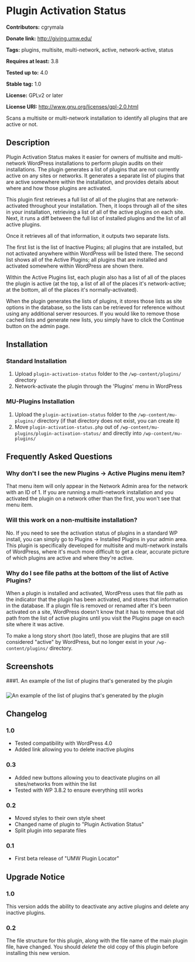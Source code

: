 # Plugin Activation Status #
**Contributors:** cgrymala
  
**Donate link:** http://giving.umw.edu/
  
**Tags:** plugins, multisite, multi-network, active, network-active, status
  
**Requires at least:** 3.8
  
**Tested up to:** 4.0
  
**Stable tag:** 1.0
  
**License:** GPLv2 or later
  
**License URI:** http://www.gnu.org/licenses/gpl-2.0.html
  

Scans a multisite or multi-network installation to identify all plugins that are active or not.

## Description ##

Plugin Activation Status makes it easier for owners of multisite and multi-network WordPress installations to perform plugin audits on their installations. The plugin generates a list of plugins that are not currently active on any sites or networks. It generates a separate list of plugins that are active somewhere within the installation, and provides details about where and how those plugins are activated.

This plugin first retrieves a full list of all of the plugins that are network-activated throughout your installation. Then, it loops through all of the sites in your installation, retrieving a list of all of the active plugins on each site. Next, it runs a diff between the full list of installed plugins and the list of all active plugins. 

Once it retrieves all of that information, it outputs two separate lists. 

The first list is the list of Inactive Plugins; all plugins that are installed, but not activated anywhere within WordPress will be listed there. The second list shows all of the Active Plugins; all plugins that are installed and activated somewhere within WordPress are shown there. 

Within the Active Plugins list, each plugin also has a list of all of the places the plugin is active (at the top, a list of all of the places it's network-active; at the bottom, all of the places it's normally-activated).

When the plugin generates the lists of plugins, it stores those lists as site options in the database, so the lists can be retrieved for reference without using any additional server resources. If you would like to remove those cached lists and generate new lists, you simply have to click the Continue button on the admin page.

## Installation ##

### Standard Installation ###

1. Upload `plugin-activation-status` folder to the `/wp-content/plugins/` directory
1. Network-activate the plugin through the 'Plugins' menu in WordPress

### MU-Plugins Installation ###

1. Upload the `plugin-activation-status` folder to the `/wp-content/mu-plugins/` directory (if that directory does not exist, you can create it)
1. Move `plugin-activation-status.php` out of `/wp-content/mu-plugins/plugin-activation-status/` and directly into `/wp-content/mu-plugins/`

## Frequently Asked Questions ##

### Why don't I see the new Plugins -> Active Plugins menu item? ###

That menu item will only appear in the Network Admin area for the network with an ID of 1. If you are running a multi-network installation and you activated the plugin on a network other than the first, you won't see that menu item.

### Will this work on a non-multisite installation? ###

No. If you need to see the activation status of plugins in a standard WP install, you can simply go to Plugins -> Installed Plugins in your admin area. This plugin is specifically developed for multisite and multi-network installs of WordPress, where it's much more difficult to get a clear, accurate picture of which plugins are active and where they're active.

### Why do I see file paths at the bottom of the list of Active Plugins? ###

When a plugin is installed and activated, WordPress uses that file path as the indicator that the plugin has been activated, and stores that information in the database. If a plugin file is removed or renamed after it's been activated on a site, WordPress doesn't know that it has to remove that old path from the list of active plugins until you visit the Plugins page on each site where it was active.

To make a long story short (too late!), those are plugins that are still considered "active" by WordPress, but no longer exist in your `/wp-content/plugins/` directory.

## Screenshots ##

###1. An example of the list of plugins that's generated by the plugin
###
![An example of the list of plugins that's generated by the plugin
](https://s.w.org/plugins/plugin-activation-status/screenshot-1.jpg)


## Changelog ##

### 1.0 ###
* Tested compatibility with WordPress 4.0
* Added link allowing you to delete inactive plugins

### 0.3 ###
* Added new buttons allowing you to deactivate plugins on all sites/networks from within the list
* Tested with WP 3.8.2 to ensure everything still works

### 0.2 ###
* Moved styles to their own style sheet
* Changed name of plugin to "Plugin Activation Status"
* Split plugin into separate files

### 0.1 ###
* First beta release of "UMW Plugin Locator"

## Upgrade Notice ##

### 1.0 ###
This version adds the ability to deactivate any active plugins and delete any inactive plugins.

### 0.2 ###
The file structure for this plugin, along with the file name of the main plugin file, have changed. You should *delete* the old copy of this plugin before installing this new version.

